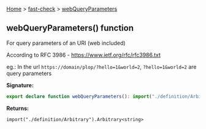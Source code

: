 [Home](/) &gt; [fast-check](../fast-check.md) &gt; [webQueryParameters](webQueryParameters_1.md)

## webQueryParameters() function

For query parameters of an URI (web included)

According to RFC 3986 - https://www.ietf.org/rfc/rfc3986.txt

eg.: In the url `https://domain/plop/?hello=1&world=2`<!-- -->, `?hello=1&world=2` are query parameters

<b>Signature:</b>

```typescript
export declare function webQueryParameters(): import("./definition/Arbitrary").Arbitrary<string>;
```
<b>Returns:</b>

`import("./definition/Arbitrary").Arbitrary<string>`

